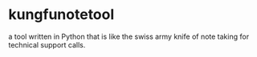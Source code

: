 # kungfunotetool
a tool written in Python that is like the swiss army knife of note taking for technical support calls.
